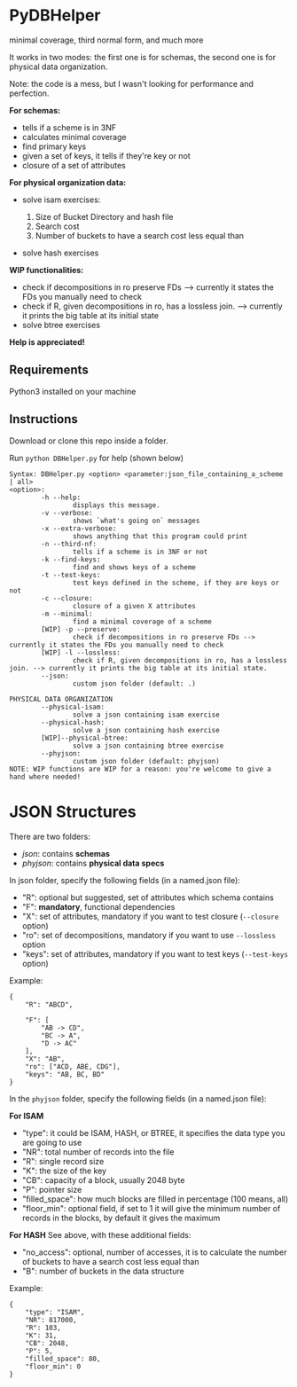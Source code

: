 # PyDBHelper
minimal coverage, third normal form, and much more

It works in two modes: the first one is for schemas, the second one is for physical data organization.

Note: the code is a mess, but I wasn't looking for performance and perfection.

**For schemas:**
- tells if a scheme is in 3NF
- calculates minimal coverage
- find primary keys
- given a set of keys, it tells if they're key or not
- closure of a set of attributes

**For physical organization data:**
- solve isam exercises:
  1. Size of Bucket Directory and hash file
  2. Search cost
  3. Number of buckets to have a search cost less equal than <number provided>

- solve hash exercises

**WIP functionalities:**
- check if decompositions in ro preserve FDs --> currently it states the FDs you manually need to check
- check if R, given decompositions in ro, has a lossless join. --> currently it prints the big table at its initial state
- solve btree exercises

**Help is appreciated!**

## Requirements
Python3 installed on your machine

## Instructions
Download or clone this repo inside a folder.

Run `python DBHelper.py` for help (shown below)

```
Syntax: DBHelper.py <option> <parameter:json_file_containing_a_scheme | all>
<option>:
        -h --help:
                displays this message.
        -v --verbose:
                shows `what's going on` messages
        -x --extra-verbose:
                shows anything that this program could print
        -n --third-nf:
                tells if a scheme is in 3NF or not
        -k --find-keys:
                find and shows keys of a scheme
        -t --test-keys:
                test keys defined in the scheme, if they are keys or not
        -c --closure:
                closure of a given X attributes
        -m --minimal:
                find a minimal coverage of a scheme
        [WIP] -p --preserve:
                check if decompositions in ro preserve FDs --> currently it states the FDs you manually need to check
        [WIP] -l --lossless:
                check if R, given decompositions in ro, has a lossless join. --> currently it prints the big table at its initial state.
        --json:
                custom json folder (default: .)

PHYSICAL DATA ORGANIZATION
        --physical-isam:
                solve a json containing isam exercise
        --physical-hash:
                solve a json containing hash exercise
        [WIP]--physical-btree:
                solve a json containing btree exercise
        --phyjson:
                custom json folder (default: phyjson)
NOTE: WIP functions are WIP for a reason: you're welcome to give a hand where needed!

```

# JSON Structures
There are two folders:
- _json_: contains **schemas**
- _phyjson_: contains **physical data specs**

In json folder, specify the following fields (in a named.json file):
- "R": optional but suggested, set of attributes which schema contains
- "F": **mandatory**, functional dependencies
- "X": set of attributes, mandatory if you want to test closure (`--closure` option)
- "ro": set of decompositions, mandatory if you want to use `--lossless` option
- "keys": set of attributes, mandatory if you want to test keys (`--test-keys` option)

Example:
```
{
    "R": "ABCD",

    "F": [
        "AB -> CD",
        "BC -> A",
        "D -> AC"
    ],
    "X": "AB",
    "ro": ["ACD, ABE, CDG"],
    "keys": "AB, BC, BD"
}
```

In the `phyjson` folder, specify the following fields (in a named.json file):
  
**For ISAM**
- "type": it could be ISAM, HASH, or BTREE, it specifies the data type you are going to use
- "NR": total number of records into the file
- "R": single record size
- "K": the size of the key
- "CB": capacity of a block, usually 2048 byte
- "P": pointer size
- "filled_space": how much blocks are filled in percentage (100 means, all) 
- "floor_min": optional field, if set to 1 it will give the minimum number of records in the blocks, by default it gives the maximum

**For HASH**
See above, with these additional fields:
- "no_access": optional, number of accesses, it is <number provided> to calculate the number of buckets to have a search cost less equal than <number provided>
- "B": number of buckets in the data structure
  
Example:
```
{
    "type": "ISAM",
    "NR": 817000,
    "R": 103,
    "K": 31,
    "CB": 2048,
    "P": 5,
    "filled_space": 80,
    "floor_min": 0
}
```
